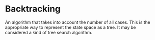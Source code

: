 # Backtracking

An algorithm that takes into account the number of all cases. This is the appropriate way to represent the state space as a tree. It may be considered a kind of tree search algorithm.

